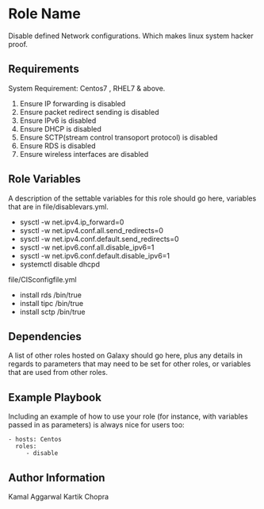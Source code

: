 Role Name
=========

Disable defined Network configurations. Which makes linux system hacker proof.

Requirements
------------
System Requirement: Centos7 , RHEL7 & above.

1) Ensure IP forwarding is disabled
2) Ensure packet redirect sending is disabled
3) Ensure IPv6 is disabled
4) Ensure DHCP is disabled
4) Ensure SCTP(stream control transoport protocol) is disabled
5) Ensure RDS is disabled
6) Ensure wireless interfaces are disabled


Role Variables
--------------

A description of the settable variables for this role should go here, variables that are in file/disablevars.yml.

- sysctl -w net.ipv4.ip_forward=0
- sysctl -w net.ipv4.conf.all.send_redirects=0
- sysctl -w net.ipv4.conf.default.send_redirects=0
- sysctl -w net.ipv6.conf.all.disable_ipv6=1
- sysctl -w net.ipv6.conf.default.disable_ipv6=1
- systemctl disable dhcpd

file/CISconfigfile.yml

- install rds /bin/true
- install tipc /bin/true
- install sctp /bin/true




Dependencies
------------

A list of other roles hosted on Galaxy should go here, plus any details in regards to parameters that may need to be set for other roles, or variables that are used from other roles.

Example Playbook
----------------

Including an example of how to use your role (for instance, with variables passed in as parameters) is always nice for users too:

    - hosts: Centos
      roles:
         - disable


Author Information
------------------
Kamal Aggarwal 
Kartik Chopra   
